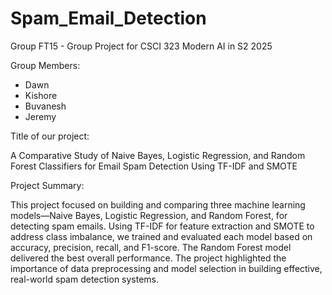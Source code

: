 # Spam_Email_Detection
Group FT15 - Group Project for CSCI 323 Modern AI in S2 2025

Group Members: 
- Dawn
- Kishore
- Buvanesh
- Jeremy

Title of our project:

A Comparative Study of Naive Bayes, Logistic Regression, and Random Forest Classifiers for Email Spam Detection Using TF-IDF and SMOTE

Project Summary:

This project focused on building and comparing three machine learning models—Naive Bayes, Logistic Regression, and Random Forest, for detecting spam emails. 
Using TF-IDF for feature extraction and SMOTE to address class imbalance, we trained and evaluated each model based on accuracy, precision, recall, and F1-score. 
The Random Forest model delivered the best overall performance. 
The project highlighted the importance of data preprocessing and model selection in building effective, real-world spam detection systems.
